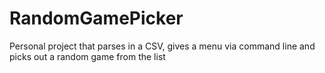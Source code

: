 # RandomGamePicker
Personal project that parses in a CSV, gives a menu via command line and picks out a random game from the list
